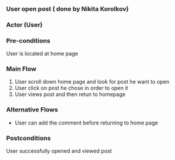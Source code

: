 ### User open post ( done by Nikita Korolkov)

### Actor (User)

### Pre-conditions
User is located at home page

### Main Flow
1. User scroll down home page and look for post he want to open
2. User click on post he chose in order to open it
3. User views post and then retun to homepage


### Alternative Flows
- User can add the comment before returning to home page

### Postconditions
User successfully opened and viewed post 
